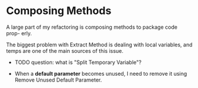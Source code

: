 # Composing Methods

A large part of my refactoring is composing methods to package code prop- erly.

The biggest problem with Extract Method is dealing with local variables, and temps are one of the main sources of this issue.

+ TODO question: what is "Split Temporary Variable"?

+ When a **default parameter** becomes unused, I need to remove it using Remove Unused Default Parameter.

